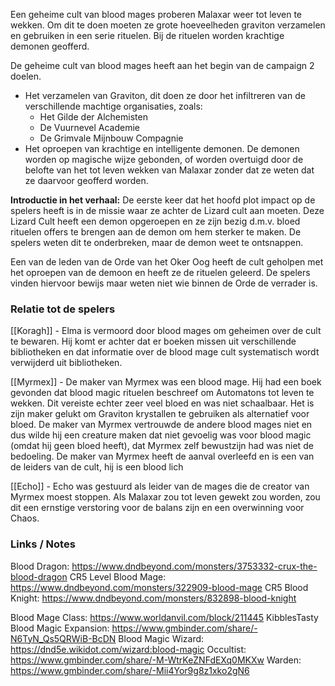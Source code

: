 Een geheime cult van blood mages proberen Malaxar weer tot leven te wekken.
Om dit te doen moeten ze grote hoeveelheden graviton verzamelen en gebruiken in een serie rituelen. Bij de rituelen worden krachtige demonen geofferd.

De geheime cult van blood mages heeft aan het begin van de campaign 2 doelen.
- Het verzamelen van Graviton, dit doen ze door het infiltreren van de verschillende machtige organisaties, zoals:
	- Het Gilde der Alchemisten
	- De Vuurnevel Academie
	- De Grimvale Mijnbouw Compagnie
- Het oproepen van krachtige en intelligente demonen. De demonen worden op magische wijze gebonden, of worden overtuigd door de belofte van het tot leven wekken van Malaxar zonder dat ze weten dat ze daarvoor geofferd worden.

**Introductie in het verhaal:**
De eerste keer dat het hoofd plot impact op de spelers heeft is in de missie waar ze achter de Lizard cult aan moeten. Deze Lizard Cult heeft een demon opgeroepen en ze zijn bezig d.m.v. bloed rituelen offers te brengen aan de demon om hem sterker te maken. De spelers weten dit te onderbreken, maar de demon weet te ontsnappen.

Een van de leden van de Orde van het Oker Oog heeft de cult geholpen met het oproepen van de demoon en heeft ze de rituelen geleerd. De spelers vinden hiervoor bewijs maar weten niet wie binnen de Orde de verrader is.

### Relatie tot de spelers
[[Koragh]] - Elma is vermoord door blood mages om geheimen over de cult te bewaren. Hij komt er achter dat er boeken missen uit verschillende bibliotheken en dat informatie over de blood mage cult systematisch wordt verwijderd uit bibliotheken. 

[[Myrmex]] - De maker van Myrmex was een blood mage. Hij had een boek gevonden dat blood magic rituelen beschreef om Automatons tot leven te wekken. Dit vereiste echter zeer veel bloed en was niet schaalbaar. Het is zijn maker gelukt om Graviton krystallen te gebruiken als alternatief voor bloed. De maker van Myrmex vertrouwde de andere blood mages niet en dus wilde hij een creature maken dat niet gevoelig was voor blood magic (omdat hij geen bloed heeft), dat Myrmex zelf bewustzijn had was niet de bedoeling. 
De maker van Myrmex heeft de aanval overleefd en is een van de leiders van de cult, hij is een blood lich

[[Echo]] - Echo was gestuurd als leider van de mages die de creator van Myrmex moest stoppen. Als Malaxar zou tot leven gewekt zou worden, zou dit een ernstige verstoring voor de balans zijn en een overwinning voor Chaos.


### Links / Notes
Blood Dragon: https://www.dndbeyond.com/monsters/3753332-crux-the-blood-dragon
CR5 Level Blood Mage: https://www.dndbeyond.com/monsters/322909-blood-mage
CR5 Blood Knight: https://www.dndbeyond.com/monsters/832898-blood-knight

Blood Mage Class: https://www.worldanvil.com/block/211445
KibblesTasty Blood Magic Expansion: https://www.gmbinder.com/share/-N6TyN_Qs5QRWiB-BcDN
Blood Magic Wizard: https://dnd5e.wikidot.com/wizard:blood-magic
Occultist: https://www.gmbinder.com/share/-M-WtrKeZNFdEXq0MKXw
Warden: https://www.gmbinder.com/share/-Mii4Yor9g8z1xko2gN6




